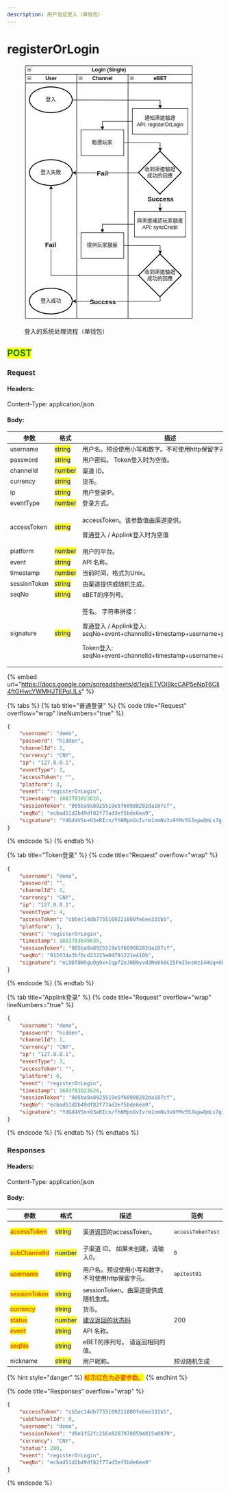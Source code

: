 ```yaml
---
description: 用户验证登入（单钱包）
---
```


# ​registerOrLogin

<figure><img src="../../../.gitbook/assets/login single.png" alt="登入的系统处理流程（单钱包）"><figcaption><p>登入的系统处理流程（单钱包）</p></figcaption></figure>

## <mark style="color:green;">POST</mark>

### **Request**

#### Headers:

Content-Type: application/json

#### Body:

<table><thead><tr><th>参数</th><th>格式</th><th>描述</th><th data-hidden>范例</th></tr></thead><tbody><tr><td>username</td><td><mark style="color:blue;">string</mark></td><td>用户名。预设使用小写和数字。不可使用http保留字元。</td><td>RegisterOrLoginReq</td></tr><tr><td>password</td><td><mark style="color:blue;">string</mark></td><td>用户密码。 Token登入时为空值。</td><td></td></tr><tr><td>channelId</td><td><mark style="color:blue;">number</mark></td><td>渠道 ID。</td><td>1</td></tr><tr><td>currency</td><td><mark style="color:blue;">string</mark></td><td>货币。</td><td></td></tr><tr><td>ip</td><td><mark style="color:blue;">string</mark></td><td>用户登录IP。</td><td>127.0.0.1</td></tr><tr><td>eventType</td><td><mark style="color:blue;">number</mark></td><td>登录方式。</td><td>1</td></tr><tr><td>accessToken</td><td><mark style="color:blue;">string</mark></td><td><p>accessToken。该参数值由渠道提供。</p><p>普通登入 / Applink登入时为空值</p></td><td>accessToken</td></tr><tr><td>platform</td><td><mark style="color:blue;">number</mark></td><td>用户的平台。</td><td></td></tr><tr><td>event</td><td><mark style="color:blue;">string</mark></td><td>API 名称。</td><td></td></tr><tr><td>timestamp</td><td><mark style="color:blue;">number</mark></td><td>当前时间，格式为Unix。</td><td>1577808000</td></tr><tr><td>sessionToken</td><td><mark style="color:blue;">string</mark></td><td>由渠道提供或随机生成。</td><td></td></tr><tr><td>seqNo</td><td><mark style="color:blue;">string</mark></td><td>eBET的序列号。 </td><td></td></tr><tr><td>signature</td><td><mark style="color:blue;">string</mark></td><td><p>签名。 字符串拼接：</p><p>普通登入 / Applink登入: seqNo+event+channelId+timestamp+username+password</p><p>Token登入: seqNo+event+channelId+timestamp+username+accessToken</p></td><td>bCP+wYe8TxN3UIHeNPxEv7czYkXueoe1pKSB6IaUDfoR4mtFYcJl3rNFk8Uz84XAHfeD3mNE+p4gECOVw2JxxQ==</td></tr></tbody></table>

{% embed url="https://docs.google.com/spreadsheets/d/1ejxETVOI9kcCAP5eNpT6CIi4ftGHwcYWMHJTEPqLILs" %}

{% tabs %}
{% tab title="普通登录" %}
{% code title="Request" overflow="wrap" lineNumbers="true" %}
```json
{
    "username": "demo",
    "password": "hidden",
    "channelId": 1,
    "currency": "CNY",
    "ip": "127.0.0.1",
    "eventType": 1,
    "accessToken": "",
    "platform": 3,
    "event": "registerOrLogin",
    "timestamp": 1683783023626,
    "sessionToken": "005ba9a8925519e5f60908282da187cf",
    "seqNo": "ecbad51d2b49df82f77ad3ef5bde6ea9",
    "signature": "YdGd4VSn+O3eRIcn/fh6MpnGvIvrm1nmNv3v9YMv5SJepwQmLs7gi4b2KuyC3qB8vKyUFn+SfzWsjbMBG7T4sw=="
}
```
{% endcode %}
{% endtab %}

{% tab title="Token登录" %}
{% code title="Request" overflow="wrap" %}
```json
{
    "username": "demo",
    "password": "",
    "channelId": 1,
    "currency": "CNY",
    "ip": "127.0.0.1",
    "eventType": 4,
    "accessToken": "cb5ec14db7755109221800fe6ee331b5",
    "platform": 3,
    "event": "registerOrLogin",
    "timestamp": 1683783649635,
    "sessionToken": "005ba9a8925519e5f60908282da187cf",
    "seqNo": "912634a3bf6cd23225e04791221e410b",
    "signature": "nL9DT8W5guOg9x+IqpfZeJ0B9yvd3Ne8k6CZ5FmI5nsWzI4HUq+UEznIv1tMTJ3PcEmv9L8ur103vve5roxAFQ=="
}
```
{% endcode %}
{% endtab %}

{% tab title="Applink登录" %}
{% code title="Request" overflow="wrap" lineNumbers="true" %}
```json
{
    "username": "demo",
    "password": "hidden",
    "channelId": 1,
    "currency": "CNY",
    "ip": "127.0.0.1",
    "eventType": 3,
    "accessToken": "",
    "platform": 0,
    "event": "registerOrLogin",
    "timestamp": 1683783023626,
    "sessionToken": "005ba9a8925519e5f60908282da187cf",
    "seqNo": "ecbad51d2b49df82f77ad3ef5bde6ea9",
    "signature": "YdGd4VSn+O3eRIcn/fh6MpnGvIvrm1nmNv3v9YMv5SJepwQmLs7gi4b2KuyC3qB8vKyUFn+SfzWsjbMBG7T4sw=="
}
```
{% endcode %}
{% endtab %}
{% endtabs %}

### **Responses**

#### Headers:

Content-Type: application/json

#### Body:

<table><thead><tr><th>参数</th><th>格式</th><th>描述</th><th data-hidden>范例</th></tr></thead><tbody><tr><td><mark style="color:red;">accessToken</mark></td><td><mark style="color:blue;">string</mark></td><td>渠道返回的accessToken。</td><td><pre><code>accessTokenTest
</code></pre></td></tr><tr><td><mark style="color:red;">subChannelId</mark></td><td><mark style="color:blue;">number</mark></td><td>子渠道 ID。 如果未创建，请输入0。</td><td><pre><code>0
</code></pre></td></tr><tr><td><mark style="color:red;">username</mark></td><td><mark style="color:blue;">string</mark></td><td>用户名。预设使用小写和数字。不可使用http保留字元。</td><td><pre><code>apitest01
</code></pre></td></tr><tr><td><mark style="color:red;">sessionToken</mark></td><td><mark style="color:blue;">string</mark></td><td>sessionToken。由渠道提供或随机生成。</td><td></td></tr><tr><td><mark style="color:red;">currency</mark></td><td><mark style="color:blue;">string</mark></td><td>货币。</td><td></td></tr><tr><td><mark style="color:red;">status</mark></td><td><mark style="color:blue;">number</mark></td><td><a href="../../ebet-zhuang-tai-ma.md#jian-yi-xiang-ying-de-zhuang-tai-dai-ma">建议返回的状态码</a></td><td>200</td></tr><tr><td><mark style="color:red;">event</mark></td><td><mark style="color:blue;">string</mark></td><td>API 名称。</td><td></td></tr><tr><td><mark style="color:red;">seqNo</mark></td><td><mark style="color:blue;">string</mark></td><td>eBET的序列号。 请返回相同的值。</td><td></td></tr><tr><td>nickname</td><td><mark style="color:blue;">string</mark></td><td>用户昵称。</td><td>预设随机生成</td></tr></tbody></table>

{% hint style="danger" %}
<mark style="color:red;">标示红色为必要参数。</mark>
{% endhint %}

{% code title="Responses" overflow="wrap" %}
```json
{
    "accessToken": "cb5ec14db7755109221800fe6ee331b5",
    "subChannelId": 0,
    "username": "demo",
    "sessionToken": "d9e1f52fc216e82879780594815a0079",
    "currency": "CNY",
    "status": 200,
    "event": "registerOrLogin",
    "seqNo": "ecbad51d2b49df82f77ad3ef5bde6ea9"
}
```
{% endcode %}
